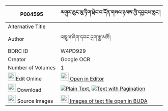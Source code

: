 |P004595|མགུར་ཆུང་མུ་ཏིག་ཕྲེང་བ་དོན་གསལ་ཉམས་ཀྱི་དབྱངས་ཆུང་། 
| --- | --- 
|Alternative Title |
|Author| འཁྲུལ་ཞིག་དབང་དྲག་རྒྱ་མཚོ།
|BDRC ID | W4PD929
|Creator | Google OCR
|Number of Volumes| 1
|<img width="25" src="https://img.icons8.com/color/25/000000/edit-property.png">Edit Online| [<img width="25" src="https://avatars.githubusercontent.com/u/45091458?s=200&v=4"> Open in Editor](http://editor.openpecha.org/P004595)
|<img width="25" src="https://img.icons8.com/fluent/48/000000/download-2.png"/>  Download | [![](https://img.icons8.com/color/20/000000/txt.png)Plain Text](https://github.com/Openpecha/P004595/releases/download/v1/gur_chung_mutik_trengwa_don_sa_plain_P004595.zip), [![](https://img.icons8.com/color/20/000000/txt.png)Text with Pagination](https://github.com/Openpecha/P004595/releases/download/v1/gur_chung_mutik_trengwa_don_sa_pages_P004595.zip)
|<img width="25" src="https://img.icons8.com/plasticine/100/000000/pictures-folder.png"/>  Source Images | [<img width="25" src="https://library.bdrc.io/icons/BUDA-small.svg"> Images of text file open in BUDA](https://library.bdrc.io/show/bdr:W4PD929)